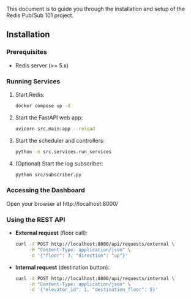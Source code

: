 This document is to guide you through the installation and setup of the Redis Pub/Sub 101 project.

## Installation

### Prerequisites

- Redis server (>= 5.x)

### Running Services

1. Start Redis:
   ```sh
   docker compose up -d
   ```
2. Start the FastAPI web app:
   ```sh
   uvicorn src.main:app --reload
   ```
3. Start the scheduler and controllers:
   ```sh
   python -m src.services.run_services
   ```
4. (Optional) Start the log subscriber:
   ```sh
   python src/subscriber.py
   ```

### Accessing the Dashboard

Open your browser at http://localhost:8000/

### Using the REST API

- **External request** (floor call):
  ```sh
  curl -X POST http://localhost:8000/api/requests/external \
       -H "Content-Type: application/json" \
       -d '{"floor": 3, "direction": "up"}'
  ```
- **Internal request** (destination button):
  ```sh
  curl -X POST http://localhost:8000/api/requests/internal \
       -H "Content-Type: application/json" \
       -d '{"elevator_id": 1, "destination_floor": 5}'
  ```
  